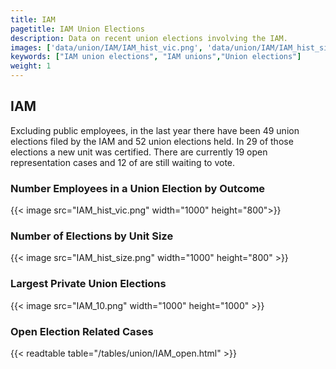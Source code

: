 ```yaml
---
title: IAM
pagetitle: IAM Union Elections
description: Data on recent union elections involving the IAM.
images: ['data/union/IAM/IAM_hist_vic.png', 'data/union/IAM/IAM_hist_size.png', 'data/union/IAM/IAM_10.png']
keywords: ["IAM union elections", "IAM unions","Union elections"]
weight: 1
---
```

##  IAM

Excluding public employees, in the last year there have been 49 union elections filed by the IAM and 52 union elections held. In 29 of those elections a new unit was certified. There are currently 19 open representation cases and 12 of are still waiting to vote.

### Number Employees in a Union Election by Outcome
{{< image src="IAM_hist_vic.png" width="1000" height="800">}}

### Number of Elections by Unit Size
{{< image src="IAM_hist_size.png" width="1000" height="800" >}}

### Largest Private Union Elections
{{< image src="IAM_10.png" width="1000" height="1000"  >}}

### Open Election Related Cases
{{< readtable table="/tables/union/IAM_open.html" >}}

